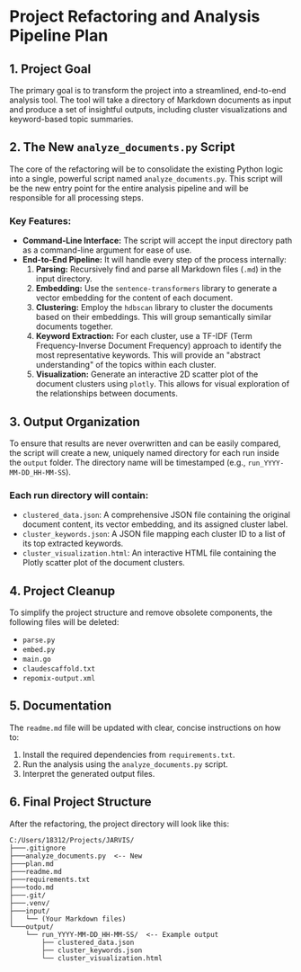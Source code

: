 # Project Refactoring and Analysis Pipeline Plan

## 1. Project Goal

The primary goal is to transform the project into a streamlined, end-to-end analysis tool. The tool will take a directory of Markdown documents as input and produce a set of insightful outputs, including cluster visualizations and keyword-based topic summaries.

## 2. The New `analyze_documents.py` Script

The core of the refactoring will be to consolidate the existing Python logic into a single, powerful script named `analyze_documents.py`. This script will be the new entry point for the entire analysis pipeline and will be responsible for all processing steps.

### Key Features:

*   **Command-Line Interface:** The script will accept the input directory path as a command-line argument for ease of use.
*   **End-to-End Pipeline:** It will handle every step of the process internally:
    1.  **Parsing:** Recursively find and parse all Markdown files (`.md`) in the input directory.
    2.  **Embedding:** Use the `sentence-transformers` library to generate a vector embedding for the content of each document.
    3.  **Clustering:** Employ the `hdbscan` library to cluster the documents based on their embeddings. This will group semantically similar documents together.
    4.  **Keyword Extraction:** For each cluster, use a TF-IDF (Term Frequency-Inverse Document Frequency) approach to identify the most representative keywords. This will provide an "abstract understanding" of the topics within each cluster.
    5.  **Visualization:** Generate an interactive 2D scatter plot of the document clusters using `plotly`. This allows for visual exploration of the relationships between documents.

## 3. Output Organization

To ensure that results are never overwritten and can be easily compared, the script will create a new, uniquely named directory for each run inside the `output` folder. The directory name will be timestamped (e.g., `run_YYYY-MM-DD_HH-MM-SS`).

### Each run directory will contain:

*   `clustered_data.json`: A comprehensive JSON file containing the original document content, its vector embedding, and its assigned cluster label.
*   `cluster_keywords.json`: A JSON file mapping each cluster ID to a list of its top extracted keywords.
*   `cluster_visualization.html`: An interactive HTML file containing the Plotly scatter plot of the document clusters.

## 4. Project Cleanup

To simplify the project structure and remove obsolete components, the following files will be deleted:

*   `parse.py`
*   `embed.py`
*   `main.go`
*   `claudescaffold.txt`
*   `repomix-output.xml`

## 5. Documentation

The `readme.md` file will be updated with clear, concise instructions on how to:
1.  Install the required dependencies from `requirements.txt`.
2.  Run the analysis using the `analyze_documents.py` script.
3.  Interpret the generated output files.

## 6. Final Project Structure

After the refactoring, the project directory will look like this:

```
C:/Users/18312/Projects/JARVIS/
├───.gitignore
├───analyze_documents.py  <-- New
├───plan.md
├───readme.md
├───requirements.txt
├───todo.md
├───.git/
├───.venv/
├───input/
│   └── (Your Markdown files)
└───output/
    └── run_YYYY-MM-DD_HH-MM-SS/  <-- Example output
        ├── clustered_data.json
        ├── cluster_keywords.json
        └── cluster_visualization.html
```
